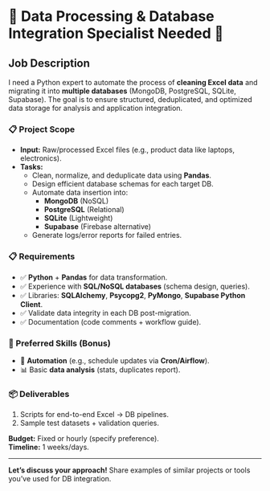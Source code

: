 # 🚨 Data Processing & Database Integration Specialist Needed 🚨  

## **Job Description**  
I need a Python expert to automate the process of **cleaning Excel data** and migrating it into **multiple databases** (MongoDB, PostgreSQL, SQLite, Supabase). The goal is to ensure structured, deduplicated, and optimized data storage for analysis and application integration.  

### **📋 Project Scope**  
- **Input:** Raw/processed Excel files (e.g., product data like laptops, electronics).  
- **Tasks:**  
  - Clean, normalize, and deduplicate data using **Pandas**.  
  - Design efficient database schemas for each target DB.  
  - Automate data insertion into:  
    - **MongoDB** (NoSQL)  
    - **PostgreSQL** (Relational)  
    - **SQLite** (Lightweight)  
    - **Supabase** (Firebase alternative)  
  - Generate logs/error reports for failed entries.  

### **📋 Requirements**  
- ✅ **Python** + **Pandas** for data transformation.  
- ✅ Experience with **SQL/NoSQL databases** (schema design, queries).  
- ✅ Libraries: **SQLAlchemy**, **Psycopg2**, **PyMongo**, **Supabase Python Client**.  
- ✅ Validate data integrity in each DB post-migration.  
- ✅ Documentation (code comments + workflow guide).  

### **🌟 Preferred Skills (Bonus)**  
- 🔄 **Automation** (e.g., schedule updates via **Cron/Airflow**).  
- 📊 Basic **data analysis** (stats, duplicates report).  

### **📦 Deliverables**  
1. Scripts for end-to-end Excel → DB pipelines.  
2. Sample test datasets + validation queries. 

**Budget:** Fixed or hourly (specify preference).  
**Timeline:** 1 weeks/days.  

---  
**Let’s discuss your approach!** Share examples of similar projects or tools you’ve used for DB integration. 